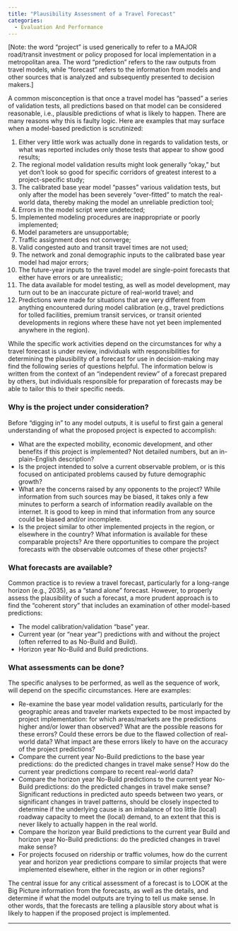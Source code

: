 ```yaml
---
title: "Plausibility Assessment of a Travel Forecast"
categories:
  - Evaluation And Performance
---
```


\[Note: the word “project” is used generically to refer to a MAJOR road/transit investment or policy proposed for local implementation in a metropolitan area. The word “prediction” refers to the raw outputs from travel models, while “forecast” refers to the information from models and other sources that is analyzed and subsequently presented to decision makers.\]

A common misconception is that once a travel model has “passed” a series of validation tests, all predictions based on that model can be considered reasonable, i.e., plausible predictions of what is likely to happen. There are many reasons why this is faulty logic. Here are examples that may surface when a model-based prediction is scrutinized:

1.  Either very little work was actually done in regards to validation tests, or what was reported includes only those tests that appear to show good results;
2.  The regional model validation results might look generally “okay,” but yet don’t look so good for specific corridors of greatest interest to a project-specific study;
3.  The calibrated base year model “passes” various validation tests, but only after the model has been severely “over-fitted” to match the real-world data, thereby making the model an unreliable prediction tool;
4.  Errors in the model script were undetected;
5.  Implemented modeling procedures are inappropriate or poorly implemented;
6.  Model parameters are unsupportable;
7.  Traffic assignment does not converge;
8.  Valid congested auto and transit travel times are not used;
9.  The network and zonal demographic inputs to the calibrated base year model had major errors;
10. The future-year inputs to the travel model are single-point forecasts that either have errors or are unrealistic;
11. The data available for model testing, as well as model development, may turn out to be an inaccurate picture of real-world travel; and
12. Predictions were made for situations that are very different from anything encountered during model calibration (e.g., travel predictions for tolled facilities, premium transit services, or transit oriented developments in regions where these have not yet been implemented anywhere in the region).

While the specific work activities depend on the circumstances for why a travel forecast is under review, individuals with responsibilities for determining the plausibility of a forecast for use in decision-making may find the following series of questions helpful. The information below is written from the context of an “independent review” of a forecast prepared by others, but individuals responsible for preparation of forecasts may be able to tailor this to their specific needs.

### Why is the project under consideration?

Before “digging in” to any model outputs, it is useful to first gain a general understanding of what the proposed project is expected to accomplish:

-   What are the expected mobility, economic development, and other benefits if this project is implemented? Not detailed numbers, but an in-plain-English description?
-   Is the project intended to solve a current observable problem, or is this focused on anticipated problems caused by future demographic growth?
-   What are the concerns raised by any opponents to the project? While information from such sources may be biased, it takes only a few minutes to perform a search of information readily available on the internet. It is good to keep in mind that information from any source could be biased and/or incomplete.
-   Is the project similar to other implemented projects in the region, or elsewhere in the country? What information is available for these comparable projects? Are there opportunities to compare the project forecasts with the observable outcomes of these other projects?

### What forecasts are available?

Common practice is to review a travel forecast, particularly for a long-range horizon (e.g., 2035), as a “stand alone” forecast. However, to properly assess the plausibility of such a forecast, a more prudent approach is to find the “coherent story” that includes an examination of other model-based predictions:

-   The model calibration/validation “base” year.
-   Current year (or “near year”) predictions with and without the project (often referred to as No-Build and Build).
-   Horizon year No-Build and Build predictions.

### What assessments can be done?

The specific analyses to be performed, as well as the sequence of work, will depend on the specific circumstances. Here are examples:

-   Re-examine the base year model validation results, particularly for the geographic areas and traveler markets expected to be most impacted by project implementation: for which areas/markets are the predictions higher and/or lower than observed? What are the possible reasons for these errors? Could these errors be due to the flawed collection of real-world data? What impact are these errors likely to have on the accuracy of the project predictions?
-   Compare the current year No-Build predictions to the base year predictions: do the predicted changes in travel make sense? How do the current year predictions compare to recent real-world data?
-   Compare the horizon year No-Build predictions to the current year No-Build predictions: do the predicted changes in travel make sense? Significant reductions in predicted auto speeds between two years, or significant changes in travel patterns, should be closely inspected to determine if the underlying cause is an imbalance of too little (local) roadway capacity to meet the (local) demand, to an extent that this is never likely to actually happen in the real world.
-   Compare the horizon year Build predictions to the current year Build and horizon year No-Build predictions: do the predicted changes in travel make sense?
-   For projects focused on ridership or traffic volumes, how do the current year and horizon year predictions compare to similar projects that were implemented elsewhere, either in the region or in other regions?

The central issue for any critical assessment of a forecast is to LOOK at the Big Picture information from the forecasts, as well as the details, and determine if what the model outputs are trying to tell us make sense. In other words, that the forecasts are telling a plausible story about what is likely to happen if the proposed project is implemented.

------------------------------------------------------------------------

